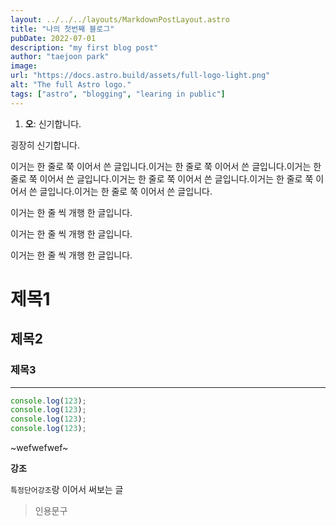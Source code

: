```yaml
---
layout: ../../../layouts/MarkdownPostLayout.astro
title: "나의 첫번째 블로그"
pubDate: 2022-07-01
description: "my first blog post"
author: "taejoon park"
image:
url: "https://docs.astro.build/assets/full-logo-light.png"
alt: "The full Astro logo."
tags: ["astro", "blogging", "learing in public"]
---
```


1. **오**: 신기합니다.

굉장히 신기합니다.

이거는 한 줄로 쭉 이어서 쓴 글입니다.이거는 한 줄로 쭉 이어서 쓴 글입니다.이거는 한 줄로 쭉 이어서 쓴 글입니다.이거는 한 줄로 쭉 이어서 쓴 글입니다.이거는 한 줄로 쭉 이어서 쓴 글입니다.이거는 한 줄로 쭉 이어서 쓴 글입니다.

이거는 한 줄 씩 개행 한 글입니다.

이거는 한 줄 씩 개행 한 글입니다.

이거는 한 줄 씩 개행 한 글입니다.

# 제목1

## 제목2

### 제목3

---

```js showLineNumbers {1-2} title="somethingComponent.ts"
console.log(123);
console.log(123);
console.log(123);
console.log(123);
```

~wefwefwef~

<strong>강조</strong>

`특정단어강조`랑 이어서 써보는 글

> 인용문구
